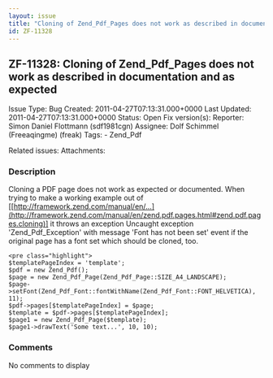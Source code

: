 ```yaml
---
layout: issue
title: "Cloning of Zend_Pdf_Pages does not work as described in documentation and as expected"
id: ZF-11328
---
```


ZF-11328: Cloning of Zend\_Pdf\_Pages does not work as described in documentation and as expected
-------------------------------------------------------------------------------------------------

 Issue Type: Bug Created: 2011-04-27T07:13:31.000+0000 Last Updated: 2011-04-27T07:13:31.000+0000 Status: Open Fix version(s): 
 Reporter:  Simon Daniel Flottmann (sdf1981cgn)  Assignee:  Dolf Schimmel (Freeaqingme) (freak)  Tags: - Zend\_Pdf
 
 Related issues: 
 Attachments: 
### Description

Cloning a PDF page does not work as expected or documented. When trying to make a working example out of [[http://framework.zend.com/manual/en/…](http://framework.zend.com/manual/en/zend.pdf.pages.html#zend.pdf.pages.cloning)] it throws an exception Uncaught exception 'Zend\_Pdf\_Exception' with message 'Font has not been set' event if the original page has a font set which should be cloned, too.

 
    <pre class="highlight">
    $templatePageIndex = 'template';
    $pdf = new Zend_Pdf();
    $page = new Zend_Pdf_Page(Zend_Pdf_Page::SIZE_A4_LANDSCAPE);
    $page->setFont(Zend_Pdf_Font::fontWithName(Zend_Pdf_Font::FONT_HELVETICA), 11);
    $pdf->pages[$templatePageIndex] = $page;
    $template = $pdf->pages[$templatePageIndex];
    $page1 = new Zend_Pdf_Page($template);
    $page1->drawText('Some text...', 10, 10);


 

 

### Comments

No comments to display